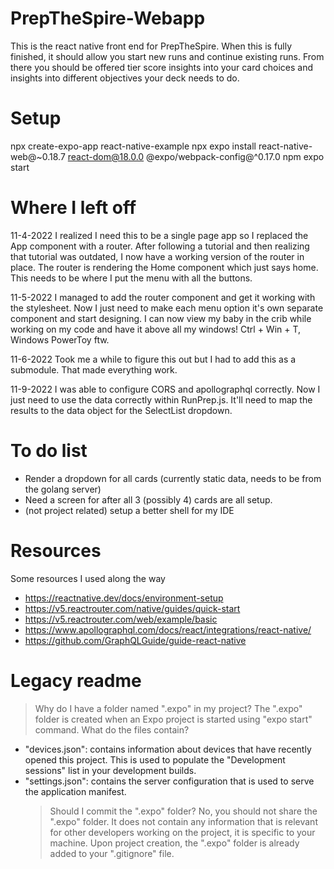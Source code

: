 # PrepTheSpire-Webapp

This is the react native front end for PrepTheSpire. When this is fully finished, it should allow you start new runs and continue existing runs. From there you should be offered tier score insights into your card choices and insights into different objectives your deck needs to do.

# Setup

npx create-expo-app react-native-example
npx expo install react-native-web@~0.18.7 react-dom@18.0.0 @expo/webpack-config@^0.17.0
npm expo start

# Where I left off

11-4-2022
I realized I need this to be a single page app so I replaced the App component with a router. After following a tutorial and then realizing that tutorial was outdated, I now have a working version of the router in place. The router is rendering the Home component which just says home. This needs to be where I put the menu with all the buttons.

11-5-2022
I managed to add the router component and get it working with the stylesheet. Now I just need to make each menu option it's own separate component and start designing.
I can now view my baby in the crib while working on my code and have it above all my windows! Ctrl + Win + T, Windows PowerToy ftw.

11-6-2022
Took me a while to figure this out but I had to add this as a submodule. That made everything work.

11-9-2022
I was able to configure CORS and apollographql correctly. Now I just need to use the data correctly within RunPrep.js. It'll need to map the results to the data object for the SelectList dropdown.

# To do list

- Render a dropdown for all cards (currently static data, needs to be from the golang server)
- Need a screen for after all 3 (possibly 4) cards are all setup.
- (not project related) setup a better shell for my IDE

# Resources

Some resources I used along the way

- https://reactnative.dev/docs/environment-setup
- https://v5.reactrouter.com/native/guides/quick-start
- https://v5.reactrouter.com/web/example/basic
- https://www.apollographql.com/docs/react/integrations/react-native/
- https://github.com/GraphQLGuide/guide-react-native

# Legacy readme

> Why do I have a folder named ".expo" in my project?
> The ".expo" folder is created when an Expo project is started using "expo start" command.
> What do the files contain?

- "devices.json": contains information about devices that have recently opened this project. This is used to populate the "Development sessions" list in your development builds.
- "settings.json": contains the server configuration that is used to serve the application manifest.
  > Should I commit the ".expo" folder?
  > No, you should not share the ".expo" folder. It does not contain any information that is relevant for other developers working on the project, it is specific to your machine.
  > Upon project creation, the ".expo" folder is already added to your ".gitignore" file.
